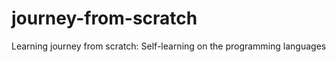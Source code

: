 journey-from-scratch
====================

Learning journey from scratch: Self-learning on the programming languages
